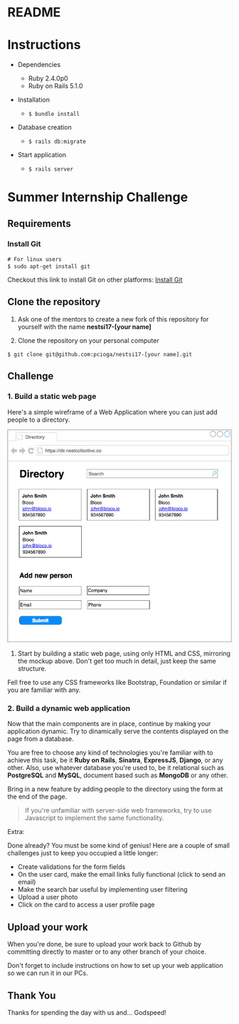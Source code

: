 # README

Instructions
============
* Dependencies
  * Ruby 2.4.0p0
  * Ruby on Rails 5.1.0

* Installation
  * `$ bundle install`

* Database creation
  * `$ rails db:migrate`

* Start application
  * `$ rails server`




Summer Internship Challenge
===========================

Requirements
------------


### Install Git
```
# For linux users
$ sudo apt-get install git
```
Checkout this link to install Git on other platforms: [Install Git](https://git-scm.com/book/en/v1/Getting-Started-Installing-Git)


Clone the repository
--------------------

1. Ask one of the mentors to create a new fork of this repository for yourself with the name **nestsi17-[your name]**

2. Clone the repository on your personal computer
```
$ git clone git@github.com:pcioga/nestsi17-[your name].git
```


Challenge
---------

### 1. Build a static web page

Here's a simple wireframe of a Web Application where you can just add people to a directory.

![Directory](readme/directory.png)


1. Start by building a static web page, using only HTML and CSS, mirroring the mockup above. Don't get too much in detail, just keep the same structure.

Fell free to use any CSS frameworks like Bootstrap, Foundation or similar if you are familiar with any.


### 2. Build a dynamic web application

Now that the main components are in place, continue by making your application dynamic. Try to dinamically serve the contents displayed on the page from a database.

You are free to choose any kind of technologies you're familiar with to achieve this task, be it **Ruby on Rails**, **Sinatra**, **ExpressJS**, **Django**, or any other.
Also, use whatever database you're used to, be it relational such as **PostgreSQL** and **MySQL**, document based such as **MongoDB** or any other.

Bring in a new feature by adding people to the directory using the form at the end of the page.
> If you're unfamiliar with server-side web frameworks, try to use Javascript to implement the same functionality.

Extra:

Done already? You must be some kind of genius! Here are a couple of small challenges just to keep you occupied a little longer:

- Create validations for the form fields
- On the user card, make the email links fully functional (click to send an email)
- Make the search bar useful by implementing user filtering
- Upload a user photo
- Click on the card to access a user profile page


Upload your work
----------------

When you're done, be sure to upload your work back to Github by committing directly to master or to any other branch of your choice.

Don't forget to include instructions on how to set up your web application so we can run it in our PCs.


Thank You
----------------

Thanks for spending the day with us and... Godspeed!
